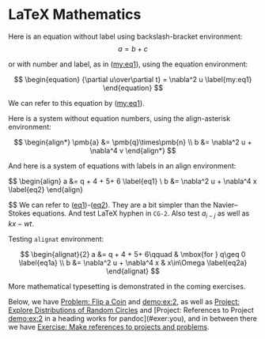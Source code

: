 <!-- !split -->
<!-- jupyter-book 03_testdoc.md -->
# LaTeX Mathematics

Here is an equation without label using backslash-bracket environment:
$$
 a = b + c 
$$

or with number and label, as in ([my:eq1](my:eq1.html#my:eq1)), using the equation environment:

$$
\begin{equation}
{\partial u\over\partial t} = \nabla^2 u \label{my:eq1}
\end{equation}
$$

We can refer to this equation by ([my:eq1](my:eq1.html#my:eq1)).

Here is a system without equation numbers, using the align-asterisk environment:

$$
\begin{align*}
\pmb{a} &= \pmb{q}\times\pmb{n} \\ 
b &= \nabla^2 u + \nabla^4 v
\end{align*}
$$

And here is a system of equations with labels in an align environment:

$$
\begin{align}
a &= q + 4 + 5+ 6 \label{eq1} \\ 
b &= \nabla^2 u + \nabla^4 x \label{eq2}
\end{align}

$$
We can refer to ([eq1](eq1.html#eq1))-([eq2](eq2.html#eq2)). They are a bit simpler than
the Navier&ndash;Stokes equations. And test LaTeX hyphen in `CG-2`.
Also test $a_{i-j}$ as well as $kx-wt$.

Testing `alignat` environment:

$$
\begin{alignat}{2}
a &= q + 4 + 5+ 6\qquad & \mbox{for } q\geq 0 \label{eq1a} \\ 
b &= \nabla^2 u + \nabla^4 x & x\in\Omega \label{eq2a}
\end{alignat}
$$

More mathematical typesetting is demonstrated in the coming exercises.

Below, we have [Problem: Flip a Coin](demo:ex:1.html#demo:ex:1) and [demo:ex:2](04_04_testdoc.html#demo:ex:2),
as well as [Project: Explore Distributions of Random Circles](proj:circle1.html#proj:circle1) and [Project: References to Project [demo:ex:2](04_04_testdoc.html#demo:ex:2) in a heading works for pandoc](#exer:you), and in
between there we have [Exercise: Make references to projects and problems](06_01_testdoc.html#exer:some:formula).

